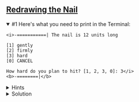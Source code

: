 <!-- Redrawing the Nail -->
<section
  id="redrawing-the-nail"
  aria-labelledby="redrawing-the-nail"
  data-item="Redrawing the Nail"
>
  <h2><a href="#redrawing-the-nail">Redrawing the Nail</a></h2>
  

  
<details class="challenge" open>
<summary>#1 <After the nail is hit, can you show it at its new length?</summary>
Here's what you need to print in the Terminal:

```tex-w
<i>-===========| The nail is 12 units long

[1] gently
[2] firmly
[3] hard
[0] CANCEL

How hard do you plan to hit? [1, 2, 3, 0]: 3</i>
<b>-========|</b>
```

<details class="hint">
<summary>Hints</summary>
1. Line 24 creates a `const` variable called `nail`. 

```javascript-#24
const nail      = "-" + "=".repeat(length - 1) + "|"
```

Can you declare `nail` in a different way, so that you can give it a new value?

2. Line 55 calculates a new value for `length`

```javascript-#55
length = length - force
```

Can you calculate a new value for `nail` based on the new `length`?

3. How will you show this new `nail` in the Terminal?

</details>

<details class="solution">
<summary>Solution</summary>
The solution below contains some refactoring.

1. I've moved all the `let` variable declarations together
2. I've  moved the declaration of the `prompt` variable after the declaration of `length`, because `prompt` uses `length`.
3. I've also declared `prompt` with `let`. This might be a clue for challenge N° 2.
4. I've removed the `console.log()` statement from the first branch of the `if` statement, because it's not needed anymore.

```javascript
<i>const {
  keyInYN,
  keyInSelect
} = require('readline-sync')

const rules = `Let's knock a nail into this computer!

* Each player takes a turn to hit the nail once.
* A player can hit the nail in one of three ways:
  gently, firmly, hard.
* Depending on the force used, the nail will be
  driven more or less deeply into the Terminal.
* The player who knocks the nail all the way in
  is the winner.

Are you ready?
`
const whoStarts = `If you want to start, type Y.
If you want me to start press any other key. `
const nailIs    = "The nail is "
const long      = " units long."
const toDelete  = 14
const clear     = "\x1B[1A\x1B[K"
const strength  = [
  'gently',
  'firmly',
  'hard'
]
const question = 'How hard do you plan to hit?'

</i><b>let length = 12
let nail   = "-" + "=".repeat(length - 1) + "|"
let prompt = nailIs + length + long
let force</b><i>

console.log(rules)
let player = keyInYN(whoStarts)
console.log(clear.repeat(toDelete))
console.log(nail, prompt)

if (player) { // it's the human player's turn
  const index = keyInSelect(strength, question)
  force = index + 1
} else { // it's the AI's turn to play
  console.log(`The AI is not ready yet.
You'll have to play solo.`)
  player = true
  force = 0
}

length = length - force
</i><b>nail   = "-" + "=".repeat(length - 1) + "|"
console.log(nail)</b>
```

Notice that this code does not follow the DRY (Don't Repeat Yourself) principle. The line `nail = "-" + "=".repeat(length - 1) + "|"` occurs in two different places. You'll fix this in one of the future challenges.

</details>

</details>


</section>